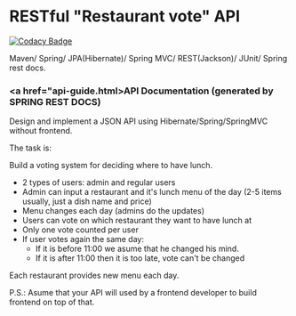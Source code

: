 RESTful "Restaurant vote" API
===============================

[![Codacy Badge](https://api.codacy.com/project/badge/grade/0aa43bd345364fab8d455f04e367fe0c)](https://www.codacy.com/app/javawebinar/topjava06)

Maven/ Spring/ JPA(Hibernate)/ Spring MVC/ REST(Jackson)/ JUnit/ Spring rest docs.

### <a href="api-guide.html>API Documentation (generated by SPRING REST DOCS)</a>

Design and implement a JSON API using Hibernate/Spring/SpringMVC without frontend.

The task is:

Build a voting system for deciding where to have lunch.

- 2 types of users: admin and regular users
- Admin can input a restaurant and it's lunch menu of the day (2-5 items usually, just a dish name and price)
- Menu changes each day (admins do the updates)
- Users can vote on which restaurant they want to have lunch at
- Only one vote counted per user
- If user votes again the same day:
    - If it is before 11:00 we asume that he changed his mind.
    - If it is after 11:00 then it is too late, vote can't be changed

Each restaurant provides new menu each day.

P.S.: Asume that your API will used by a frontend developer to build frontend on top of that.